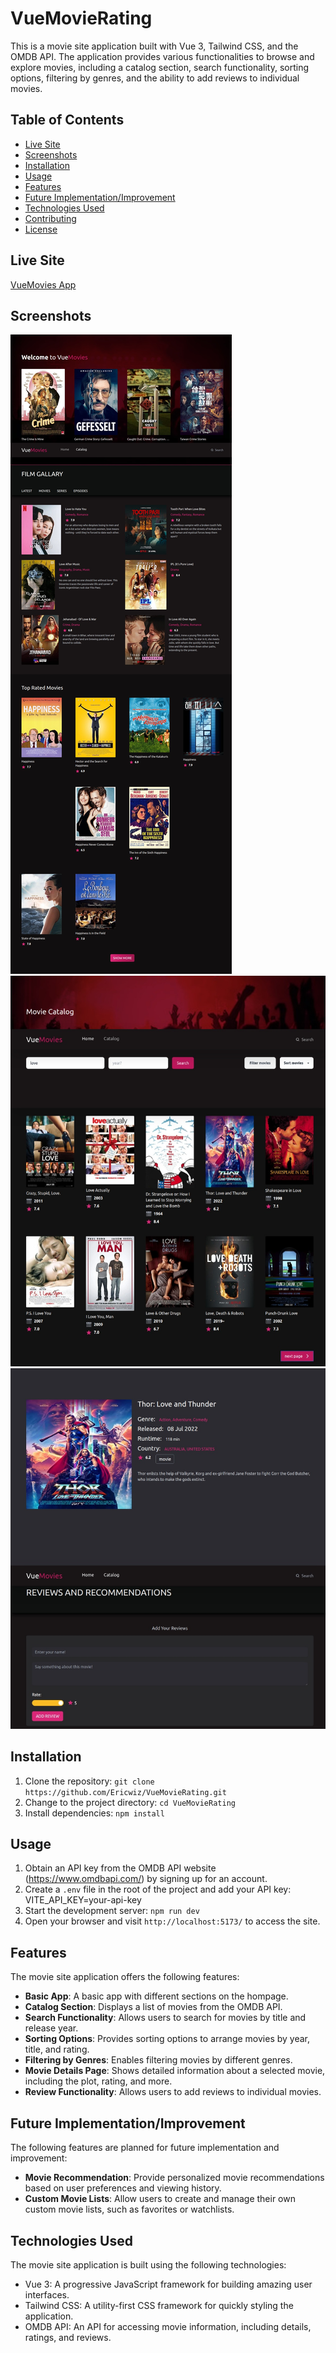 # VueMovieRating

This is a movie site application built with Vue 3, Tailwind CSS, and the OMDB API. The application provides various functionalities to browse and explore movies, including a catalog section, search functionality, sorting options, filtering by genres, and the ability to add reviews to individual movies.

## Table of Contents

- [Live Site](#live-site)
- [Screenshots](#screenshots)
- [Installation](#installation)
- [Usage](#usage)
- [Features](#features)
- [Future Implementation/Improvement](#future-implementationimprovement)
- [Technologies Used](#technologies-used)
- [Contributing](#contributing)
- [License](#license)

## Live Site

[VueMovies App](https://kings-vue-movies.netlify.app/)

## Screenshots

![VueMovies App Home Page](./public/vueMovies4.jpeg)
![VueMovies App Catalog Page](./public/vueMovies3.jpeg)
![VueMovies App Movie Details Page](./public/vueMovies1.jpeg)

## Installation

1. Clone the repository: `git clone https://github.com/Ericwiz/VueMovieRating.git`
2. Change to the project directory: `cd VueMovieRating`
3. Install dependencies: `npm install`

## Usage

1. Obtain an API key from the OMDB API website (https://www.omdbapi.com/) by signing up for an account.
2. Create a `.env` file in the root of the project and add your API key:             VITE_API_KEY=your-api-key
3. Start the development server: `npm run dev`
4. Open your browser and visit `http://localhost:5173/` to access the site.

## Features

The movie site application offers the following features:

- **Basic App**: A basic app with different sections on the hompage.
- **Catalog Section**: Displays a list of movies from the OMDB API.
- **Search Functionality**: Allows users to search for movies by title and release year.
- **Sorting Options**: Provides sorting options to arrange movies by year, title, and rating.
- **Filtering by Genres**: Enables filtering movies by different genres.
- **Movie Details Page**: Shows detailed information about a selected movie, including the plot, rating, and more.
- **Review Functionality**: Allows users to add reviews to individual movies.

## Future Implementation/Improvement

The following features are planned for future implementation and improvement:

- **Movie Recommendation**: Provide personalized movie recommendations based on user preferences and viewing history.
- **Custom Movie Lists**: Allow users to create and manage their own custom movie lists, such as favorites or watchlists.


## Technologies Used

The movie site application is built using the following technologies:

- Vue 3: A progressive JavaScript framework for building amazing user interfaces.
- Tailwind CSS: A utility-first CSS framework for quickly styling the application.
- OMDB API: An API for accessing movie information, including details, ratings, and reviews.



